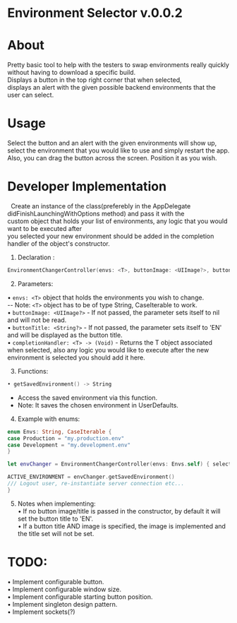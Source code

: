 Environment Selector v.0.0.2
================
# About

Pretty basic tool to help with the testers to swap environments really quickly without having to download a specific build.  
Displays a button in the top right corner that when selected,  
displays an alert with the given possible backend environments that the user can select.  

# Usage 

Select the button and an alert with the given environments will show up,  
select the environment that you would like to use and simply restart the app.  
Also, you can drag the button across the screen. Position it as you wish.  

# Developer Implementation
 
Create an instance of the class(preferebly in the AppDelegate didFinishLaunchingWithOptions method) and pass it with the  
custom object that holds your list of environments, any logic that you would want to be executed after  
you selected your new environment should be added in the completion handler of the object's constructor.  

1. Declaration :

```swift
EnvironmentChangerController(envs: <T>, buttonImage: <UIImage?>, buttonTitle: <String?>, <completionHandler (<T>) -> (Void))  
```

2. Parameters:

• ```envs: <T>``` object that holds the environments you wish to change.  
-- Note: ```<T>``` object has to be of type String, CaseIterable to work.     
• ```buttonImage: <UIImage?>``` - If not passed, the parameter sets itself to nil and will not be read.  
• ```buttonTitle: <String?>```  - If not passed, the parameter sets itself to 'EN' and will be displayed as the button title.  
• ```completionHandler: <T> -> (Void)``` - Returns the T object associated when selected, also any logic you would like to execute after the new environment is selected you should add it here.  

3. Functions:  
```swift
• getSavedEnvironment() -> String
```

- Access the saved environment via this function.  
- Note: It saves the chosen environment in UserDefaults.  

4. Example with enums:  

```swift 
enum Envs: String, CaseIterable {
case Production = "my.production.env"
case Development = "my.development.env"
}

let envChanger = EnvironmentChangerController(envs: Envs.self) { selectedEnvironment in  

ACTIVE_ENVIRONMENT = envChanger.getSavedEnvironment()  
/// Logout user, re-instantiate server connection etc...  
}
```

5. Notes when implementing:  
• If no button image/title is passed in the constructor, by default it will set the button title to 'EN'.  
• If a button title AND image is specified, the image is implemented and the title set will not be set. 


# TODO:

• Implement configurable button.  
• Implement configurable window size.  
• Implement configurable starting button position.  
• Implement singleton design pattern.  
• Implement sockets(?)  
